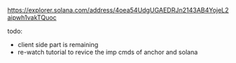 https://explorer.solana.com/address/4oea54UdgUGAEDRJn2143AB4YojeL2aipwh1vakTQuoc

todo:
- client side part is remaining
- re-watch tutorial to revice the imp cmds of anchor and solana
